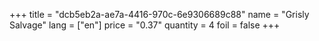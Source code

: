 +++
title = "dcb5eb2a-ae7a-4416-970c-6e9306689c88"
name = "Grisly Salvage"
lang = ["en"]
price = "0.37"
quantity = 4
foil = false
+++
